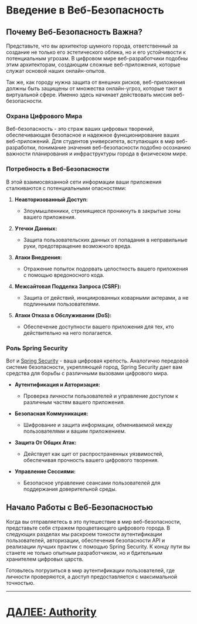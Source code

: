 # Введение в Веб-Безопасность

## Почему Веб-Безопасность Важна?

Представьте, что вы архитектор шумного города, ответственный за создание не только его эстетического облика, но и его устойчивости к потенциальным угрозам. В цифровом мире веб-разработчики подобны этим архитекторам, создающим сложные веб-приложения, которые служат основой наших онлайн-опытов.

Так же, как городу нужна защита от внешних рисков, веб-приложения должны быть защищены от множества онлайн-угроз, которые тают в виртуальной сфере. Именно здесь начинает действовать миссия веб-безопасности.

### Охрана Цифрового Мира

Веб-безопасность - это страж ваших цифровых творений, обеспечивающая безопасное и надежное функционирование ваших веб-приложений. Для студентов университета, вступающих в мир веб-разработки, понимание значения веб-безопасности подобно осознанию важности планирования и инфраструктуры города в физическом мире.

### Потребность в Веб-Безопасности

В этой взаимосвязанной сети информации ваши приложения сталкиваются с потенциальными опасностями:

1. **Неавторизованный Доступ:**
    - Злоумышленники, стремящиеся проникнуть в закрытые зоны вашего приложения.

2. **Утечки Данных:**
    - Защита пользовательских данных от попадания в неправильные руки, предотвращение возможного вреда.

3. **Атаки Внедрения:**
    - Отражение попыток подорвать целостность вашего приложения с помощью вредоносного кода.

4. **Межсайтовая Подделка Запроса (CSRF):**
    - Защита от действий, инициированных коварными актерами, а не подлинными пользователями.

5. **Атаки Отказа в Обслуживании (DoS):**
    - Обеспечение доступности вашего приложения для тех, кто действительно на него полагается.

### Роль Spring Security

Вот и [Spring Security](https://spring.io/projects/spring-security) - ваша цифровая крепость. Аналогично передовой системе безопасности, укрепляющей город, Spring Security дает вам средства для борьбы с различными вызовами цифрового мира.

- **Аутентификация и Авторизация:**
    - Проверка личности пользователей и управление доступом к различным частям вашего приложения.

- **Безопасная Коммуникация:**
    - Шифрование и защита информации, обмениваемой между пользователями и вашим приложением.

- **Защита От Общих Атак:**
    - Действует как щит от распространенных уязвимостей, обеспечивая прочность вашего цифрового творения.

- **Управление Сессиями:**
    - Безопасное управление сеансами пользователей для поддержания доверительной среды.

## Начало Работы с Веб-Безопасностью

Когда вы отправляетесь в это путешествие в мир веб-безопасности, представьте себя стражем процветающего цифрового города. В следующих разделах мы раскроем тонкости аутентификации пользователей, авторизации, обеспечения безопасности API и реализации лучших практик с помощью Spring Security. К концу пути вы станете не только опытным разработчиком, но и бдительным хранителем цифровых царств.

Готовьтесь погрузиться в мир аутентификации пользователей, где личности проверяются, а доступ предоставляется с максимальной точностью.


---

# [ДАЛЕЕ: Authority](..\authorization\authority.md)